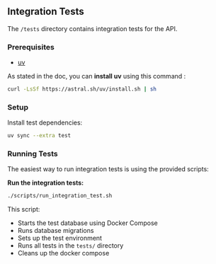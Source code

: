 ## Integration Tests

The `/tests` directory contains integration tests for the API.

### Prerequisites

- [uv](https://docs.astral.sh/uv/)

As stated in the doc, you can **install uv** using this command :

```bash
curl -LsSf https://astral.sh/uv/install.sh | sh
```

### Setup

Install test dependencies:

```bash
uv sync --extra test
```

### Running Tests

The easiest way to run integration tests is using the provided scripts:

**Run the integration tests:**

```bash
./scripts/run_integration_test.sh
```

This script:

- Starts the test database using Docker Compose
- Runs database migrations
- Sets up the test environment
- Runs all tests in the `tests/` directory
- Cleans up the docker compose
